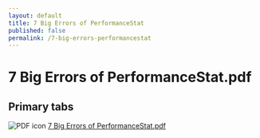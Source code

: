 ```yaml
---
layout: default
title: 7 Big Errors of PerformanceStat
published: false
permalink: /7-big-errors-performancestat
---
```


7 Big Errors of PerformanceStat.pdf
===================================

Primary tabs
------------

 ![PDF icon](/modules/file/icons/application-pdf.png "application/pdf") [7 Big Errors of PerformanceStat.pdf](https://pic.gov/sites/default/files/7%20Big%20Errors%20of%20PerformanceStat.pdf)









